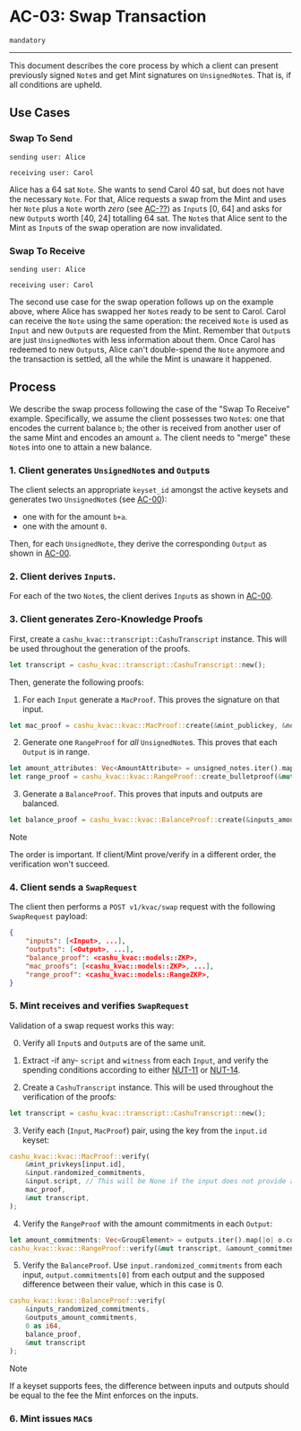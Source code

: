 # AC-03: Swap Transaction

`mandatory`

---

This document describes the core process by which a client can present previously signed `Note`s and get Mint signatures on `UnsignedNote`s. That is, if all conditions are upheld.

## Use Cases

### Swap To Send

```
sending user: Alice

receiving user: Carol
```

Alice has a 64 sat `Note`. She wants to send Carol 40 sat, but does not have the necessary `Note`. For that, Alice requests a swap from the Mint and uses her `Note` plus a `Note` worth *zero* (see [AC-??][AC-??]) as `Input`s [0, 64] and asks for new `Output`s worth [40, 24] totalling 64 sat. The `Note`s that Alice sent to the Mint as `Input`s of the swap operation are now invalidated.

[AC-??]: AC??.md

### Swap To Receive

```
sending user: Alice

receiving user: Carol
```

The second use case for the swap operation follows up on the example above, where Alice has swapped her `Note`s ready to be sent to Carol. Carol can receive the `Note` using the same operation: the received `Note` is used as `Input` and  new `Output`s are requested from the Mint.
Remember that `Output`s are just `UnsignedNote`s with less information about them. 
Once Carol has redeemed to new `Output`s, Alice can't double-spend the `Note` anymore and the transaction is settled, all the while the Mint is unaware it happened.

## Process

We describe the swap process following the case of the "Swap To Receive" example. Specifically, we assume the client possesses two `Note`s: one that encodes the current balance `b`; the other is received from another user of the same Mint and encodes an amount `a`. The client needs to "merge" these `Note`s into one to attain a new balance. 

### 1. Client generates `UnsignedNote`s and `Output`s

The client selects an appropriate `keyset_id` amongst the active keysets and generates two `UnsignedNote`s (see [AC-00][AC-00]):
* one with for the amount `b+a`.
* one with the amount `0`.

Then, for each `UnsignedNote`, they derive the corresponding `Output` as shown in [AC-00][AC-00].

### 2. Client derives `Input`s.

For each of the two `Note`s, the client derives `Input`s as shown in [AC-00][AC-00].

### 3. Client generates Zero-Knowledge Proofs

First, create a `cashu_kvac::transcript::CashuTranscript` instance. This will be used throughout the generation of the proofs.
```rust
let transcript = cashu_kvac::transcript::CashuTranscript::new();
``` 

Then, generate the following proofs:
1. For each `Input` generate a `MacProof`. This proves the signature on that input.
```rust
let mac_proof = cashu_kvac::kvac::MacProof::create(&mint_publickey, &note.attributes.0, Some(&note.attributes.1), note.tag, &input.randomized_commitments, &mut transcript);
```
2. Generate one `RangeProof` for *all* `UnsignedNote`s. This proves that each `Output` is in range.
```rust
let amount_attributes: Vec<AmountAttribute> = unsigned_notes.iter().map(|u| u.attributes.0.clone()).collect();
let range_proof = cashu_kvac::kvac::RangeProof::create_bulletproof(&mut transcript, &amount_attributes);
```
3. Generate a `BalanceProof`. This proves that inputs and outputs are balanced.
```rust
let balance_proof = cashu_kvac::kvac::BalanceProof::create(&inputs_amount_attributes, &outputs_amount_attributes, &mut transcript);
```

> [!NOTE]
> The order is important. If client/Mint prove/verify in a different order, the verification won't succeed.


### 4. Client sends a `SwapRequest`

The client then performs a `POST v1/kvac/swap` request with the following `SwapRequest` payload:
```json
{
    "inputs": [<Input>, ...],
    "outputs": [<Output>, ...],
    "balance_proof": <cashu_kvac::models::ZKP>,
    "mac_proofs": [<cashu_kvac::models::ZKP>, ...],
    "range_proof": <cashu_kvac::models::RangeZKP>,
}
```


### 5. Mint receives and verifies `SwapRequest`

Validation of a swap request works this way:

0. Verify all `Input`s and `Output`s are of the same unit.

1. Extract -if any- `script` and `witness` from each `Input`, and verify the spending conditions according to either [NUT-11][11] or [NUT-14][14].

2. Create a `CashuTranscript` instance. This will be used throughout the verification of the proofs:
```rust
let transcript = cashu_kvac::transcript::CashuTranscript::new();
```

3. Verify each (`Input`, `MacProof`) pair, using the key from the `input.id` keyset:
```rust
cashu_kvac::kvac::MacProof::verify(
    &mint_privkeys[input.id],
    &input.randomized_commitments,
    &input.script, // This will be None if the input does not provide a script
    mac_proof,
    &mut transcript,
);
```

4. Verify the `RangeProof` with the amount commitments in each `Output`:
```rust
let amount_commitments: Vec<GroupElement> = outputs.iter().map(|o| o.commitments.0).collect();
cashu_kvac::kvac::RangeProof::verify(&mut transcript, &amount_commitments, range_proof);
```

5. Verify the `BalanceProof`. Use `input.randomized_commitments` from each input, `output.commitments[0]` from each output and the supposed difference between their value, which in this case is $0$.

```rust
cashu_kvac::kvac::BalanceProof::verify(
    &inputs_randomized_commitments,
    &outputs_amount_commitments,
    0 as i64,
    balance_proof,
    &mut transcript
);
```

> [!NOTE]
> If a keyset supports fees, the difference between inputs and outputs should be equal to the fee the Mint enforces on the inputs.

### 6. Mint issues `MAC`s

[AC-00]: AC00.md
[11]: 11.md
[14]: 14.md